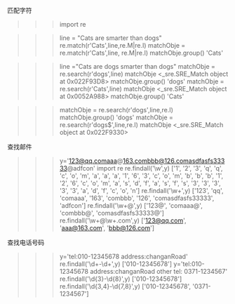 匹配字符
>>> import re

>>> line = "Cats are smarter than dogs"
>>> re.match(r'Cats',line,re.M|re.I)
>>> matchObje = re.match(r'Cats',line, re.M|re.I)
>>> matchObje.group()
'Cats'


>>> line ="Cats are dogs smarter than dogs"
>>> matchObje = re.search(r'dogs',line)
>>> matchObje
<_sre.SRE_Match object at 0x022F93D8>
>>> matchObje.group()
'dogs'
>>> matchObje = re.search(r'Cats',line)
>>> matchObje
<_sre.SRE_Match object at 0x0052A988>
>>> matchObje.group()
'Cats'
>>> 

>>> matchObje = re.search(r'dogs',line,re.I)
>>> matchObje.group()
'dogs'
>>> matchObje = re.search(r'dogs$',line,re.I)
>>> matchObje
<_sre.SRE_Match object at 0x022F9330>

查找邮件

>>> 
>>> y='123@qq.comaaa@163.combbb@126.comasdfasfs33333@adfcon'
>>> import re
>>> re.findall('\w',y)
['1', '2', '3', 'q', 'q', 'c', 'o', 'm', 'a', 'a', 'a', '1', '6', '3', 'c', 'o', 'm', 'b', 'b', 'b', '1', '2', '6', 'c', 'o', 'm', 'a', 's', 'd', 'f', 'a', 's', 'f', 's', '3', '3', '3', '3', '3', 'a', 'd', 'f', 'c', 'o', 'n']
>>> re.findall('\w+',y)
['123', 'qq', 'comaaa', '163', 'combbb', '126', 'comasdfasfs33333', 'adfcon']
>>> re.findall('\w+@',y)
['123@', 'comaaa@', 'combbb@', 'comasdfasfs33333@']
>>> re.findall('\w+@\w+\.com',y)
['123@qq.com', 'aaa@163.com', 'bbb@126.com']
>>> 
>>> 
查找电话号码
>>> y='tel:010-12345678 address:changanRoad'
>>> re.findall('\d+-\d+',y)
['010-12345678']
>>> y='tel:010-12345678 address:changanRoad other tel: 0371-1234567'
>>> re.findall('\d{3}-\d{8}',y)
['010-12345678']
>>> re.findall('\d{3,4}-\d{7,8}',y)
['010-12345678', '0371-1234567']
>>> 





